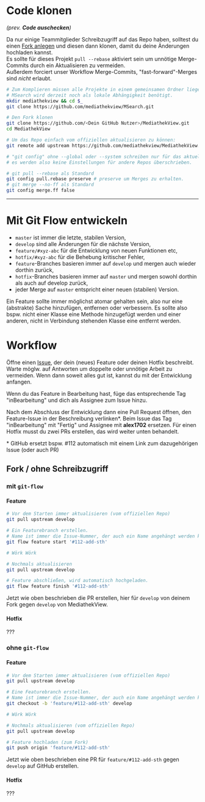 # Code klonen
*(prev. **Code auschecken**)*

Da nur einige Teammitglieder Schreibzugriff auf das Repo haben, solltest du einen [Fork anlegen](https://github.com/mediathekview/MediathekView/fork) und diesen dann klonen, damit du deine Änderungen hochladen kannst.  
Es sollte für dieses Projekt `pull --rebase` aktiviert sein um unnötige Merge-Commits durch ein Aktualisieren zu vermeiden.  
Außerdem forciert unser Workflow Merge-Commits, "fast-forward"-Merges sind _nicht_ erlaubt.
```bash
# Zum Komplieren müssen alle Projekte in einem gemeinsamen Ordner liegen und
# MSearch wird derzeit noch als lokale Abhängigkeit benötigt.
mkdir mediathekview && cd $_
git clone https://github.com/mediathekview/MSearch.git

# Den Fork klonen
git clone https://github.com/<Dein GitHub Nutzer>/MediathekView.git
cd MediathekView

# Um das Repo einfach vom offiziellen aktualisieren zu können:
git remote add upstream https://github.com/mediathekview/MediathekView.git

# "git config" ohne --global oder --system schreiben nur für das aktuell Repo, 
# es werden also keine Einstellungen für andere Repos überschrieben.

# git pull --rebase als Standard
git config pull.rebase preserve # preserve um Merges zu erhalten.
# git merge --no-ff als Standard
git config merge.ff false
```
---
#  Mit Git Flow entwickeln
- `master` ist immer die letzte, stabilen Version,
- `develop` sind alle Änderungen für die nächste Version,
- `feature/#xyz-abc` für die Entwicklung von neuen Funktionen etc,
- `hotfix/#xyz-abc` für die Behebung kritischer Fehler,
- `feature`-Branches basieren immer auf `develop` und mergen auch wieder dorthin zurück,
- `hotfix`-Branches basieren immer auf `master` und mergen sowohl dorthin als auch auf develop zurück,
- jeder Merge auf `master` entspricht einer neuen (stabilen) Version.

Ein Feature sollte immer möglichst atomar gehalten sein, also nur eine (abstrakte) Sache hinzufügen, entfernen oder verbessern. Es sollte also bspw. nicht einer Klasse eine Methode hinzugefügt werden und einer anderen, nicht in Verbindung stehenden Klasse eine entfernt werden.

# Workflow

Öffne einen [Issue](https://github.com/mediathekview/MediathekView/issues/new), der dein (neues) Feature oder deinen Hotfix beschreibt. Warte möglw. auf Antworten um doppelte oder unnötige Arbeit zu vermeiden. Wenn dann soweit alles gut ist, kannst du mit der Entwicklung anfangen.

Wenn du das Feature in Bearbeitung hast, füge das entsprechende Tag "inBearbeitung" und dich als Assignee zum Issue hinzu.

Nach dem Abschluss der Entwicklung dann eine Pull Request öffnen, den Feature-Issue in der Beschreibung verlinken\*. Beim Issue das Tag "inBearbeitung" mit "Fertig" und Assignee mit **alex1702** ersetzen. Für einen Hotfix musst du zwei PRs erstellen, das wird weiter unten behandelt.

\* GitHub ersetzt bspw. #112 automatisch mit einem Link zum dazugehörigen Issue (oder auch PR)

## Fork / ohne Schreibzugriff
### mit `git-flow`
#### Feature
```bash
# Vor dem Starten immer aktualisieren (vom offiziellen Repo)
git pull upstream develop

# Ein Featurebranch erstellen.
# Name ist immer die Issue-Nummer, der auch ein Name angehängt werden kann
git flow feature start '#112-add-sth'

# Wörk Wörk

# Nochmals aktualisieren
git pull upstream develop

# Feature abschließen, wird automatisch hochgeladen.
git flow feature finish '#112-add-sth'
```
Jetzt wie oben beschrieben die PR erstellen, hier für `develop` von deinem Fork gegen `develop` von MediathekView.
#### Hotfix
???
### ohne `git-flow`
#### Feature
```bash
# Vor dem Starten immer aktualisieren (vom offiziellen Repo)
git pull upstream develop

# Eine Featurebranch erstellen.
# Name ist immer die Issue-Nummer, der auch ein Name angehängt werden kann
git checkout -b 'feature/#112-add-sth' develop

# Wörk Wörk

# Nochmals aktualisieren (vom offiziellen Repo)
git pull upstream develop

# Feature hochladen (zum Fork)
git push origin 'feature/#112-add-sth'
```
Jetzt wie oben beschrieben eine PR für `feature/#112-add-sth` gegen `develop` auf GitHub erstellen.
#### Hotfix
???
